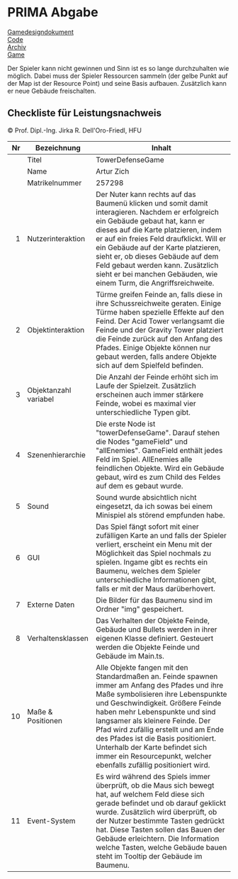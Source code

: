 # PRIMA Abgabe

[Gamedesigndokument](https://github.com/ar134/PRIMA/TowerDefenseGame/gamedesigndocument.md)<br />
[Code](https://github.com/ar134/PRIMA/tree/master/TowerDefenseGame)<br />
[Archiv](https://github.com/ar134/PRIMA/blob/master/TowerDefenseGame/PRIMA_Artur_Zich_Abgabe.zip)<br />
[Game](https://rawcdn.githack.com/ar134/PRIMA/e9920d0262dfc8867d640d02c99d9b2db9140649/TowerDefenseGame/Main.html)


Der Spieler kann nicht gewinnen und Sinn ist es so lange durchzuhalten wie möglich. Dabei muss der Spieler Ressourcen sammeln (der gelbe Punkt auf der Map ist der Resource Point) und seine Basis aufbauen. Zusätzlich kann er neue Gebäude freischalten.

## Checkliste für Leistungsnachweis
© Prof. Dipl.-Ing. Jirka R. Dell'Oro-Friedl, HFU

| Nr | Bezeichnung           | Inhalt                                                                                                                                                                                                                                                                         |
|---:|-----------------------|--------------------------------------------------------------------------------------------------------------------------------------------------------------------------------------------------------------------------------------------------------------------------------|
|    | Titel                 |TowerDefenseGame
|    | Name                  |Artur Zich
|    | Matrikelnummer        |257298
|  1 | Nutzerinteraktion     | Der Nuter kann rechts auf das Baumenü klicken und somit damit interagieren. Nachdem er erfolgreich ein Gebäude gebaut hat, kann er dieses auf die Karte platzieren, indem er auf ein freies Feld draufklickt. Will er ein Gebäude auf der Karte platzieren, sieht er, ob dieses Gebäude auf dem Feld gebaut werden kann. Zusätzlich sieht er bei manchen Gebäuden, wie einem Turm, die Angriffsreichweite.                                                                                                  |
|  2 | Objektinteraktion     | Türme greifen Feinde an, falls diese in ihre Schussreichweite geraten. Einige Türme haben spezielle Effekte auf den Feind. Der Acid Tower verlangsamt die Feinde und der Gravity Tower platziert die Feinde zurück auf den Anfang des Pfades. Einige Objekte können nur gebaut werden, falls andere Objekte sich auf dem Spielfeld befinden.                                                                                                                                                                           |
|  3 | Objektanzahl variabel | Die Anzahl der Feinde erhöht sich im Laufe der Spielzeit. Zusätzlich erscheinen auch immer stärkere Feinde, wobei es maximal vier unterschiedliche Typen gibt.                                                                                                                                          |
|  4 | Szenenhierarchie      | Die erste Node ist "towerDefenseGame". Darauf stehen die Nodes "gameField" und "allEnemies". GameField enthält jedes Feld im Spiel. AllEnemies alle feindlichen Objekte. Wird ein Gebäude gebaut, wird es zum Child des Feldes auf dem es gebaut wurde.                                                                                              |
|  5 | Sound                 | Sound wurde absichtlich nicht eingesetzt, da ich sowas bei einem Minispiel als störend empfunden habe.                                                      |
|  6 | GUI                   | Das Spiel fängt sofort mit einer zufälligen Karte an und falls der Spieler verliert, erscheint ein Menu mit der Möglichkeit das Spiel nochmals zu spielen. Ingame gibt es rechts ein Baumenu, welches dem Spieler unterschiedliche Informationen gibt, falls er mit der Maus darüberhovert.                                 |
|  7 | Externe Daten         | Die Bilder für das Baumenu sind im Ordner "img" gespeichert.                                                              |
|  8 | Verhaltensklassen     | Das Verhalten der Objekte Feinde, Gebäude und Bullets werden in ihrer eigenen Klasse definiert. Gesteuert werden die Objekte Feinde und Gebäude im Main.ts.
| 10 | Maße & Positionen     | Alle Objekte fangen mit den Standardmaßen an. Feinde spawnen immer am Anfang des Pfades und ihre Maße symbolisieren ihre Lebenspunkte und Geschwindigkeit. Größere Feinde haben mehr Lebenspunkte und sind langsamer als kleinere Feinde. Der Pfad wird zufällig erstellt und am Ende des Pfades ist die Basis positioniert. Unterhalb der Karte befindet sich immer ein Resourcepunkt, welcher ebenfalls zufällig positioniert wird.                                                     |
| 11 | Event-System | Es wird während des Spiels immer überprüft, ob die Maus sich bewegt hat, auf welchem Feld diese sich gerade befindet und ob darauf geklickt wurde. Zusätzlich wird überprüft, ob der Nutzer bestimmte Tasten gedrückt hat. Diese Tasten sollen das Bauen der Gebäude erleichtern. Die Information welche Tasten, welche Gebäude bauen steht im Tooltip der Gebäude im Baumenu.                                                                                                                                                             |